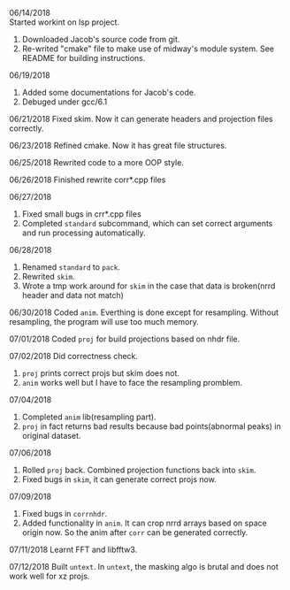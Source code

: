 06/14/2018		
Started workint on lsp project.		
1. Downloaded Jacob's source code from git.		
2. Re-writed "cmake" file to make use of midway's module system. See README for building instructions.

06/19/2018
1. Added some documentations for Jacob's code.        
2. Debuged under gcc/6.1     

06/21/2018
Fixed skim. Now it can generate headers and projection files correctly.

06/23/2018
Refined cmake. Now it has great file structures.     

06/25/2018
Rewrited code to a more OOP style.		

06/26/2018
Finished rewrite corr*.cpp files

06/27/2018      
1. Fixed small bugs in crr*.cpp files     
2. Completed `standard` subcommand, which can set correct arguments and run processing automatically.    

06/28/2018
1. Renamed `standard` to `pack`.     
2. Rewrited `skim`.      
3. Wrote a tmp work around for `skim` in the case that data is broken(nrrd header and data not match)       

06/30/2018
Coded `anim`. Everthing is done except for resampling. Without resampling, the program will use too much memory.     

07/01/2018
Coded `proj` for build projections based on nhdr file.

07/02/2018
Did correctness check.  
1. `proj` prints correct projs but skim does not. 
2. `anim` works well but I have to face the resampling promblem.    

07/04/2018  
1. Completed `anim` lib(resampling part).        
2. `proj` in fact returns bad results because bad points(abnormal peaks) in original dataset.       

07/06/2018
1. Rolled `proj` back. Combined projection functions back into `skim`.  
2. Fixed bugs in `skim`, it can generate correct projs now.		

07/09/2018
1. Fixed bugs in `corrnhdr`.		
2. Added functionality in `anim`. It can crop nrrd arrays based on space origin now. So the anim after `corr` can be generated correctly.		

07/11/2018
Learnt FFT and libfftw3.		

07/12/2018
Built `untext`. In `untext`, the masking algo is brutal and does not work well for xz projs.
